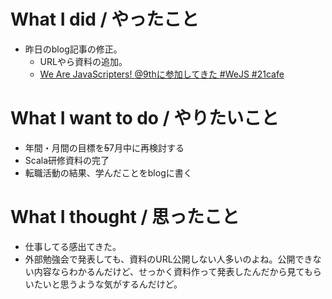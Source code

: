 # What I did / やったこと
- 昨日のblog記事の修正。
  - URLやら資料の追加。
  - [We Are JavaScripters! @9thに参加してきた #WeJS #21cafe](http://yamap55.hatenablog.com/entry/2017/07/20/214823)

# What I want to do / やりたいこと
- 年間・月間の目標を~~5~~7月中に再検討する
- Scala研修資料の完了
- 転職活動の結果、学んだことをblogに書く

# What I thought / 思ったこと
- 仕事してる感出てきた。
- 外部勉強会で発表しても、資料のURL公開しない人多いのよね。公開できない内容ならわかるんだけど、せっかく資料作って発表したんだから見てもらいたいと思うような気がするんだけど。
